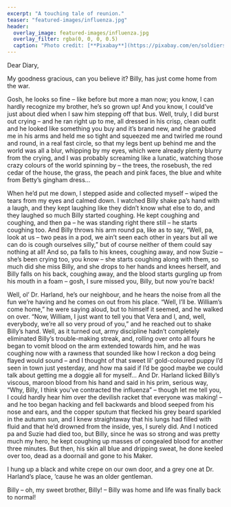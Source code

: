```yaml
---
excerpt: "A touching tale of reunion."
teaser: "featured-images/influenza.jpg"
header:
  overlay_image: featured-images/influenza.jpg
  overlay_filter: rgba(0, 0, 0, 0.5)
  caption: "Photo credit: [**Pixabay**](https://pixabay.com/en/soldiers-motorcycle-military-502116/)"
---
```


Dear Diary,

My goodness gracious, can you believe it?  Billy, has just come home from the war.

Gosh, he looks so fine – like before but more a man now; you know, I can hardly recognize my brother, he’s so grown up!  And you know, I could’ve just about died when I saw him stepping off that bus.  Well, truly, I did burst out crying – and he ran right up to me, all dressed in his crisp, clean outfit and he looked like something you buy and it’s brand new, and he grabbed me in his arms and held me so tight and squeezed me and twirled me round and round, in a real fast circle, so that my legs bent up behind me and the world was all a blur, whipping by my eyes, which were already plenty blurry from the crying, and I was probably screaming like a lunatic, watching those crazy colours of the world spinning by – the trees, the rosebush, the red cedar of the house, the grass, the peach and pink faces, the blue and white from Betty’s gingham dress…

When he’d put me down, I  stepped aside and collected myself – wiped the tears from my eyes and calmed down.  I watched Billy shake pa’s hand with a laugh, and they kept laughing like they didn’t know what else to do, and they laughed so much Billy started coughing.  He kept coughing and coughing, and then pa – he was standing right there still – he starts coughing too.  And Billy throws his arm round pa, like as to say, “Well, pa, look at us – two peas in a pod, we ain’t seen each other in years but all we can do is cough ourselves silly,” but of course neither of them could say nothing at all!  And so, pa falls to his knees, coughing away, and now Suzie – she’s been crying too, you know – she starts coughing along with them, so much did she miss Billy, and she drops to her hands and knees herself, and Billy falls on his back, coughing away, and the blood starts gurgling up from his mouth in a foam – gosh, I sure missed you, Billy, but now you’re back!

Well, ol’ Dr. Harland, he’s our neighbour, and he hears the noise from all the fun we’re having and he comes on out from his place.  “Well, I’ll be. William’s come home,” he were saying aloud, but to himself it seemed, and he walked on over.  “Now, William, I just want to tell you that Vera and I, and, well, everybody, we’re all so very proud of you,” and he reached out to shake Billy’s hand.  Well, as it turned out, army discipline hadn’t completely eliminated Billy’s trouble-making streak, and, rolling over onto all fours he began to vomit blood on the arm extended towards him, and he was coughing now with a rawness that sounded like how I reckon a dog being flayed would sound – and I thought of that sweet lil’ gold-coloured puppy I’d seen in town just yesterday, and how ma said if I’d be good maybe we could talk about getting me a doggie all for myself…  And Dr. Harland licked Billy’s viscous, maroon blood from his hand and said in his prim, serious way, “Why, Billy, I think you’ve contracted the influenza” – though let me tell you, I could hardly hear him over the devilish racket that everyone was making! – and he too began hacking and fell backwards and blood seeped from his nose and ears, and the copper sputum that flecked his grey beard sparkled in the autumn sun, and I knew straightaway that his lungs had filled with fluid and that he’d drowned from the inside, yes, I surely did.  And I noticed pa and Suzie had died too, but Billy, since he was so strong and was pretty much my hero, he kept coughing up masses of congealed blood for another three minutes.  But then, his skin all blue and dripping sweat, he done keeled over too, dead as a doornail and gone to his Maker.

I hung up a black and white crepe on our own door, and a grey one at Dr. Harland’s place, ’cause he was an older gentleman.

Billy – oh, my sweet brother, Billy! – Billy was home and life was finally back to normal!